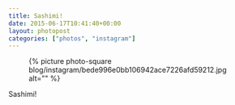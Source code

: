 ```yaml
---
title: Sashimi!
date: 2015-06-17T10:41:40+00:00
layout: photopost
categories: ["photos", "instagram"]
---
```


<figure class="photo photo--square">
  {% picture photo-square blog/instagram/bede996e0bb106942ace7226afd59212.jpg alt="" %}
</figure>

Sashimi!
